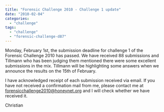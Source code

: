 ```yaml
---
title: "Forensic Challenge 2010 - Challenge 1 update"
date: "2010-02-04"
categories: 
  - "challenge"
tags: 
  - "challenge"
  - "forensic-challenge-d87"
---
```


Monday, February 1st, the submission deadline for challenge 1 of the Forensic Challenge 2010 has passed. We have received 88 submissions and Tillmann who has been judging them mentioned there were some excellent submissions in the mix. Tillmann will be highlighting some answers when we announce the results on the 15th of February.  
  
I have acknowledged receipt of each submission received via email. If you have not received a confirmation mail from me, please contact me at forensicchallenge2010@honeynet.org and I will check whether we have received it.  
  
Christian
